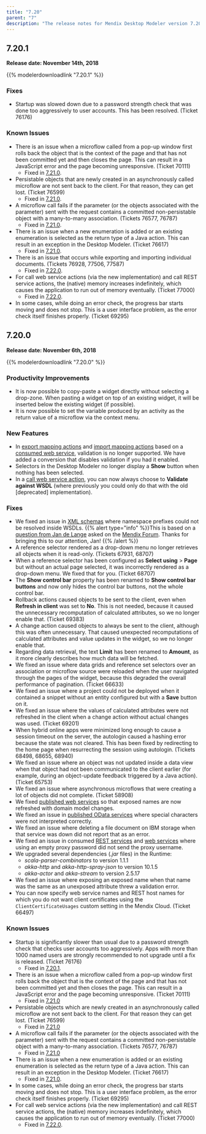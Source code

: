 ```yaml
---
title: "7.20"
parent: "7"
description: "The release notes for Mendix Desktop Modeler version 7.20 (including all patches) with details on new features, bug fixes, and known issues."
---
```


## 7.20.1

**Release date: November 14th, 2018**

{{% modelerdownloadlink "7.20.1" %}}

### Fixes

* <a name="76176"></a>Startup was slowed down due to a password strength check that was done too aggressively to user accounts. This has been resolved. (Ticket 76176)

### Known Issues

* There is an issue when a microflow called from a pop-up window first rolls back the object that is the context of the page and that has not been committed yet and then closes the page. This can result in a JavaScript error and the page becoming unresponsive. (Ticket 70111)
	* Fixed in [7.21.0](7.21#70111).
* Persistable objects that are newly created in an asynchronously called microflow are not sent back to the client. For that reason, they can get lost. (Ticket 76599)
	* Fixed in [7.21.0](7.21#76599).
* A microflow call fails if the parameter (or the objects associated with the parameter) sent with the request contains a committed non-persistable object with a many-to-many association. (Tickets 76577, 76787)
	* Fixed in [7.21.0](7.21#76577).
* There is an issue when a new enumeration is added or an existing enumeration is selected as the return type of a Java action. This can result in an exception in the Desktop Modeler. (Ticket 76617)
	* Fixed in [7.21.0](7.21#76617).
* There is an issue that occurs while exporting and importing individual documents. (Tickets 76928, 77506, 77587)
	* Fixed in [7.22.0](7.22#76928).
* For call web service actions (via the new implementation) and call REST service actions, the (native) memory increases indefinitely, which causes the application to run out of memory eventually. (Ticket 77000)
	* Fixed in [7.22.0](7.22#77000).
* In some cases, while doing an error check, the progress bar starts moving and does not stop. This is a user interface problem, as the error check itself finishes properly. (Ticket 69295)

## 7.20.0

**Release date: November 6th, 2018**

{{% modelerdownloadlink "7.20.0" %}}

### Productivity Improvements

* It is now possible to copy-paste a widget directly without selecting a drop-zone. When pasting a widget on top of an existing widget, it will be inserted below the existing widget (if possible).
* It is now possible to set the variable produced by an activity as the return value of a microflow via the context menu.

### New Features

* In [export mapping actions](/refguide/export-mapping-action) and [import mapping actions](/refguide/import-mapping-action) based on a [consumed web service](/refguide/consumed-web-service), validation is no longer supported. We have added a conversion that disables validation if you had it enabled.
* Selectors in the Desktop Modeler no longer display a **Show** button when nothing has been selected.
* In a [call web service action](/refguide/call-web-service-action), you can now always choose to **Validate against WSDL** (where previously you could only do that with the old [deprecated] implementation).

### Fixes

*  We fixed an issue in [XML schemas](/refguide/xml-schemas) where namespace prefixes could not be resolved inside WSDLs.
  {{% alert type="info" %}}This is based on a [question from Jan de Lange](https://forum.mendixcloud.com/link/questions/91462) asked on the [Mendix Forum](https://forum.mendixcloud.com). Thanks for bringing this to our attention, Jan!
  {{% /alert %}}
*  A reference selector rendered as a drop-down menu no longer retrieves all objects when it is read-only. (Tickets 67931, 68707)
*  When a reference selector has been configured as **Select using** > **Page** but without an actual page selected, it was incorrectly rendered as a drop-down menu. We fixed that for you. (Ticket 68707)
*  The **Show control bar** property has been renamed to **Show control bar buttons** and now only hides the control bar buttons, not the whole control bar.
*  Rollback actions caused objects to be sent to the client, even when **Refresh in client** was set to **No**. This is not needed, because it caused the unnecessary recomputation of calculated attributes, so we no longer enable that. (Ticket 69383)
*  A change action caused objects to always be sent to the client, although this was often unnecessary. That caused unexpected recomputations of calculated attributes and value updates in the widget, so we no longer enable that.
*  Regarding data retrieval, the text **Limit** has been renamed to **Amount**, as it more clearly describes how much data will be fetched.
*  We fixed an issue where data grids and reference set selectors over an association or microflow source were reloaded when the user navigated through the pages of the widget, because this degraded the overall performance of pagination. (Ticket 66633)
*  We fixed an issue where a project could not be deployed when it contained a snippet without an entity configured but with a **Save** button on it.
*  We fixed an issue where the values of calculated attributes were not refreshed in the client when a change action without actual changes was used. (Ticket 69201)
*  When hybrid online apps were minimized long enough to cause a session timeout on the server, the autologin caused a hashing error because the state was not cleared. This has been fixed by redirecting to the home page when resurrecting the session using autologin. (Tickets 68498, 68655, 68940)
*  We fixed an issue where an object was not updated inside a data view when that object had not been communicated to the client earlier (for example, during an object-update feedback triggered by a Java action). (Ticket 65753)
*  We fixed an issue where asynchronous microflows that were creating a lot of objects did not complete. (Ticket 58908)
*  We fixed [published web services](/refguide/published-web-services) so that exposed names are now refreshed with domain model changes.
*  We fixed an issue in [published OData services](/refguide/published-odata-services) where special characters were not interpreted correctly.
*  We fixed an issue where deleting a file document on IBM storage when that service was down did not report that as an error.
*  We fixed an issue in consumed [REST services](/refguide/consumed-rest-services) and [web services](/refguide/consumed-web-services) where using an empty proxy password did not send the proxy username.
*  We upgraded several dependencies (*.jar* files) in the Runtime: 
	* *scala-parser-combinators* to version 1.1.1
	* *akka-http* and *akka-http-spray-json* to version 10.1.5
	* *akka-actor* and *akka-stream* to version 2.5.17
*  We fixed an issue where exposing an exposed name when that name was the same as an unexposed attribute threw a validation error.
*  You can now specify web service names and REST host names for which you do not want client certificates using the `ClientCertificateUsages` custom setting in the Mendix Cloud. (Ticket 66497)

### Known Issues

* Startup is significantly slower than usual due to a password strength check that checks user accounts too aggressively. Apps with more than 1000 named users are strongly recommended to not upgrade until a fix is released. (Ticket 76176)
	* Fixed in [7.20.1](#76176).
* There is an issue when a microflow called from a pop-up window first rolls back the object that is the context of the page and that has not been committed yet and then closes the page. This can result in a JavaScript error and the page becoming unresponsive. (Ticket 70111)
	* Fixed in [7.21.0](7.21#70111)
* Persistable objects which are newly created in an asynchronously called microflow are not sent back to the client. For that reason they can get lost. (Ticket 76599)
	* Fixed in [7.21.0](7.21#76599)
* A microflow call fails if the parameter (or the objects associated with the parameter) sent with the request contains a committed non-persistable object with a many-to-many association. (Tickets 76577, 76787)
	* Fixed in [7.21.0](7.21#76577)
* There is an issue when a new enumeration is added or an existing enumeration is selected as the return type of a Java action. This can result in an exception in the Desktop Modeler. (Ticket 76617)
	* Fixed in [7.21.0](7.21#76617).
* In some cases, while doing an error check, the progress bar starts moving and does not stop. This is a user interface problem, as the error check itself finishes properly. (Ticket 69295)
* For call web service actions (via the new implementation) and call REST service actions, the (native) memory increases indefinitely, which causes the application to run out of memory eventually. (Ticket 77000)
	* Fixed in [7.22.0](7.22#77000).
